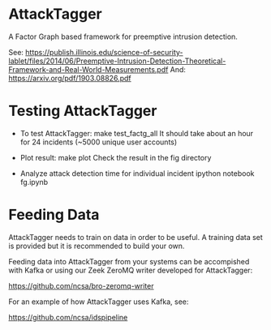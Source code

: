 # AttackTagger

A Factor Graph based framework for preemptive intrusion detection.

See: https://publish.illinois.edu/science-of-security-lablet/files/2014/06/Preemptive-Intrusion-Detection-Theoretical-Framework-and-Real-World-Measurements.pdf
And: https://arxiv.org/pdf/1903.08826.pdf

# Testing AttackTagger

+ To test AttackTagger:
	make test_factg_all
It should take about an hour for 24 incidents (~5000 unique user accounts)

+ Plot result:
	make plot
Check the result in the fig directory

+ Analyze attack detection time for individual incident
   ipython notebook fg.ipynb

# Feeding Data

AttackTagger needs to train on data in order to be useful.  A training data set is provided but
it is recommended to build your own.  

Feeding data into AttackTagger from your systems can be accompished with Kafka or using our Zeek ZeroMQ
writer developed for AttackTagger:

https://github.com/ncsa/bro-zeromq-writer

For an example of how AttackTagger uses Kafka, see:

https://github.com/ncsa/idspipeline
